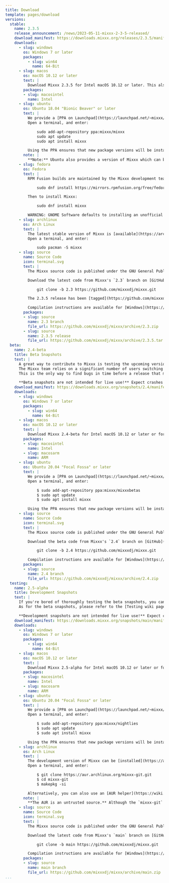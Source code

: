 ```yaml
---
title: Download
template: pages/download
versions:
  stable:
    name: 2.3.5
    release_announcement: /news/2023-05-11-mixxx-2-3-5-released/
    download_manifest: https://downloads.mixxx.org/releases/2.3.5/manifest.json
    downloads:
      - slug: windows
        os: Windows 7 or later
        packages:
          - slug: win64
            name: 64-Bit
      - slug: macos
        os: macOS 10.12 or later
        text: |
          Download Mixxx 2.3.5 for Intel macOS 10.12 or later. This also runs with Rosetta 2 on ARM macOS (Apple silicon). Alternatively use the the native ARM build development snapshot from below.  
        packages:
        - slug: macosintel
          name: Intel
      - slug: ubuntu
        os: Ubuntu 18.04 "Bionic Beaver" or later
        text: |
          We provide a [PPA on Launchpad](https://launchpad.net/~mixxx/+archive/mixxx) to make installing install the latest stable version of Mixxx as easy as possible.
          Open a terminal, and enter:

              sudo add-apt-repository ppa:mixxx/mixxx
              sudo apt update
              sudo apt install mixxx

          Using the PPA ensures that new package versions will be installed automatically with `apt`. Otherwise, you can [download individual packages](https://launchpad.net/~mixxx/+archive/ubuntu/mixxx/+packages) and install them manually.
        note: |
          **Note:** Ubuntu also provides a version of Mixxx which can be installed directly from the Ubuntu Software Centre. This version is usually woefully out of date; therefore using the PPA is advised.
      - slug: fedora
        os: Fedora
        text: |
          RPM Fusion builds are maintained by the Mixxx development team. We support the next, the current, and selected previous Fedora release(s) if possible. If you do not have the RPM Fusion repository installed already, before installing Mixxx, run:

              sudo dnf install https://mirrors.rpmfusion.org/free/fedora/rpmfusion-free-release-$(rpm -E %fedora).noarch.rpm

          Then to install Mixxx:

              sudo dnf install mixxx

          WARNING: GNOME Software defaults to installing an unofficial package from Flathub which does not work with PipeWire yet. This setup is not supported by the Mixxx development team. Install with `dnf` instead.
      - slug: archlinux
        os: Arch Linux
        text: |
          The latest stable version of Mixxx is [available](https://archlinux.org/packages/community/x86_64/mixxx/) in the community repository and can be installed using `pacman`.
          Open a terminal, and enter:

              sudo pacman -S mixxx
      - slug: source
        name: Source Code
        icon: terminal.svg
        text: |
          The Mixxx source code is published under the GNU General Public License (GPL) v2 or later. Please check the `LICENSE` file in our source tree for complete licensing information.

          Download the latest code from Mixxx's `2.3` branch on [GitHub](https://github.com/mixxxdj/mixxx/tree/2.3) by opening a terminal and running:

              git clone -b 2.3 https://github.com/mixxxdj/mixxx.git

          The 2.3.5 release has been [tagged](https://github.com/mixxxdj/mixxx/releases/tag/2.3.5) with `2.3.5`.

          Compilation instructions are available for [Windows](https://github.com/mixxxdj/mixxx/wiki/Compiling-On-Windows), [macOS](https://github.com/mixxxdj/mixxx/wiki/Compiling-On-Os-X), and [Linux](https://github.com/mixxxdj/mixxx/wiki/Compiling-On-Linux).
        packages:
        - slug: source
          name: 2.3 branch
          file_url: https://github.com/mixxxdj/mixxx/archive/2.3.zip
        - slug: source
          name: 2.3.5 release
          file_url: https://github.com/mixxxdj/mixxx/archive/2.3.5.tar.gz
  beta:
    name: 2.4-beta
    title: Beta Snapshots
    text: |
      A great way to contribute to Mixxx is testing the upcoming version before is has been released.
      The Mixxx team relies on a significant number of users switching to the beta version and using it at home.
      This is the only way to find bugs in time before a release that may have slip through the initial review process or affect rarely used use cases.

      **Beta snapshots are not intended for live use!** Expect crashes and make sure to back up your Mixxx settings and library before upgrading as explained in the [Testing wiki page](https://github.com/mixxxdj/mixxx/wiki/Testing).
    download_manifest: https://downloads.mixxx.org/snapshots/2.4/manifest.json
    downloads:
      - slug: windows
        os: Windows 7 or later
        packages:
          - slug: win64
            name: 64-Bit
      - slug: macos
        os: macOS 10.12 or later
        text: |
          Download Mixxx 2.4-beta for Intel macOS 10.12 or later or for ARM macOS 11.0 or later (Apple silicon M1/M2). You can check which version you need by clicking the Apple logo in the menu bar, then "About this Mac". If the window displays an "Apple M..." chip, download the ARM build, otherwise you need the Intel build.
        packages:
        - slug: macosintel
          name: Intel
        - slug: macosarm
          name: ARM
      - slug: ubuntu
        os: Ubuntu 20.04 "Focal Fossa" or later
        text: |
          We provide a [PPA on Launchpad](https://launchpad.net/~mixxx/+archive/ubuntu/nightlies) to make installing the latest development snapshot of Mixxx as easy as possible.
          Open a terminal, and enter:

              $ sudo add-apt-repository ppa:mixxx/mixxxbetas
              $ sudo apt update
              $ sudo apt install mixxx

          Using the PPA ensures that new package versions will be installed automatically with `apt`. Otherwise, you can [download individual packages](https://launchpad.net/~mixxx/+archive/ubuntu/nightlies/+packages) and install them manually.
      - slug: source
        name: Source Code
        icon: terminal.svg
        text: |
          The Mixxx source code is published under the GNU General Public License (GPL) v2 or later. Please check the `LICENSE` file in our source tree for complete licensing information.

          Download the beta code from Mixxx's `2.4` branch on [GitHub](https://github.com/mixxxdj/mixxx/tree/2.4) by opening a terminal and running:

              git clone -b 2.4 https://github.com/mixxxdj/mixxx.git

          Compilation instructions are available for [Windows](https://github.com/mixxxdj/mixxx/wiki/Compiling-On-Windows), [macOS](https://github.com/mixxxdj/mixxx/wiki/Compiling-On-Os-X), and [Linux](https://github.com/mixxxdj/mixxx/wiki/Compiling-On-Linux).
        packages:
        - slug: source
          name: 2.4 branch
          file_url: https://github.com/mixxxdj/mixxx/archive/2.4.zip
  testing:
    name: 2.5-alpha
    title: Development Snapshots
    text: |
      If you're bored of thoroughly testing the beta snapshots, you can also test the current development snapshot to get a glimpse at the even newer features.
      As for the beta snapshots, please refer to the [Testing wiki page](https://github.com/mixxxdj/mixxx/wiki/Testing) for where to find the latest builds and instructions how to test pull requests before they even reach this alpha.

      **Development snapshots are not intended for live use!** Expect crashes and make sure to back up your Mixxx settings and library before upgrading as explained in the Testing wiki page.
    download_manifest: https://downloads.mixxx.org/snapshots/main/manifest.json
    downloads:
      - slug: windows
        os: Windows 7 or later
        packages:
          - slug: win64
            name: 64-Bit
      - slug: macos
        os: macOS 10.12 or later
        text: |
          Download Mixxx 2.5-alpha for Intel macOS 10.12 or later or for ARM macOS 11.0 or later (Apple silicon M1/M2). You can check which version you need by clicking the Apple logo in the menu bar, then "About this Mac". If the window displays an "Apple M..." chip, download the ARM build, otherwise you need the Intel build.
        packages:
        - slug: macosintel
          name: Intel
        - slug: macosarm
          name: ARM
      - slug: ubuntu
        os: Ubuntu 20.04 "Focal Fossa" or later
        text: |
          We provide a [PPA on Launchpad](https://launchpad.net/~mixxx/+archive/ubuntu/nightlies) to make installing the latest development snapshot of Mixxx as easy as possible.
          Open a terminal, and enter:

              $ sudo add-apt-repository ppa:mixxx/nightlies
              $ sudo apt update
              $ sudo apt install mixxx

          Using the PPA ensures that new package versions will be installed automatically with `apt`. Otherwise, you can [download individual packages](https://launchpad.net/~mixxx/+archive/ubuntu/nightlies/+packages) and install them manually.
      - slug: archlinux
        os: Arch Linux
        text: |
          The development version of Mixxx can be [installed](https://aur.archlinux.org/packages/mixxx-git/) from the Arch User Repository (AUR).
          Open a terminal, and enter:

              $ git clone https://aur.archlinux.org/mixxx-git.git
              $ cd mixxx-git
              $ makepkg -si

          Alternatively, you can also use an [AUR helper](https://wiki.archlinux.org/index.php/AUR_helpers) to make the installation more straightforward.
        note: |
          **The AUR is an untrusted source.** Although the `mixxx-git` package is maintained by the Mixxx development team, you should always read the `PKGBUILD` of each AUR package you install to make sure it doesn't contain malicious code.
      - slug: source
        name: Source Code
        icon: terminal.svg
        text: |
          The Mixxx source code is published under the GNU General Public License (GPL) v2 or later. Please check the `LICENSE` file in our source tree for complete licensing information.

          Download the latest code from Mixxx's `main` branch on [GitHub](https://github.com/mixxxdj/mixxx/tree/main) by opening a terminal and running:

              git clone -b main https://github.com/mixxxdj/mixxx.git

          Compilation instructions are available for [Windows](https://github.com/mixxxdj/mixxx/wiki/Compiling-On-Windows), [macOS](https://github.com/mixxxdj/mixxx/wiki/Compiling-On-Os-X), and [Linux](https://github.com/mixxxdj/mixxx/wiki/Compiling-On-Linux).
        packages:
        - slug: source
          name: main branch
          file_url: https://github.com/mixxxdj/mixxx/archive/main.zip
...
```

